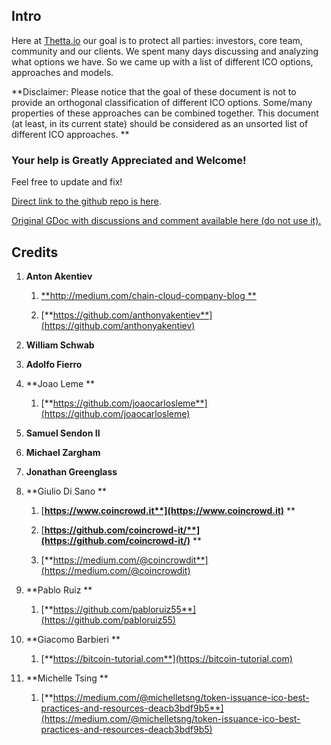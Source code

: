 ## Intro

Here at [Thetta.io](https://web.thetta.io) our goal is to protect all parties: investors, core team, community and our clients. We spent many days discussing and analyzing what options we have. So we came up with a list of different ICO options, approaches and models.

**Disclaimer: Please notice that the goal of these document is not to provide an orthogonal classification of different ICO options. Some/many properties of these approaches can be combined together. This document \(at least, in its current state\) should be considered as an unsorted list of different ICO approaches. **



### Your help is Greatly Appreciated and Welcome!

Feel free to update and fix!

[Direct link to the github repo is here](https://github.com/thetta).

[Original GDoc with discussions and comment available here \(do not use it\).](https://docs.google.com/document/d/1hnMjwaaYUZGch-rprvAtqay9e_ivePCpezBY5ywrrKE/edit?ts=5a6b63ce)

## **Credits**

1. **Anton Akentiev**

   1. [**http://medium.com/chain-cloud-company-blog            **](http://medium.com/chain-cloud-company-blog)

   2. [**https://github.com/anthonyakentiev**](https://github.com/anthonyakentiev)

2. **William Schwab**

3. **Adolfo Fierro**

4. **Joao Leme            **

   1. [**https://github.com/joaocarlosleme**](https://github.com/joaocarlosleme)

5. **Samuel Sendon II**

6. **Michael Zargham**

7. **Jonathan Greenglass**

8. **Giulio Di Sano            **

   1. [**https://www.coincrowd.it**](https://www.coincrowd.it)**            **

   2. [**https://github.com/coincrowd-it/**](https://github.com/coincrowd-it/)**            **

   3. [**https://medium.com/@coincrowdit**](https://medium.com/@coincrowdit)

9. **Pablo Ruiz            **

   1. [**https://github.com/pabloruiz55**](https://github.com/pabloruiz55)

10. **Giacomo Barbieri            **

    1. [**https://bitcoin-tutorial.com**](https://bitcoin-tutorial.com)

11. **Michelle Tsing            **

    1. [**https://medium.com/@michelletsng/token-issuance-ico-best-practices-and-resources-deacb3bdf9b5**](https://medium.com/@michelletsng/token-issuance-ico-best-practices-and-resources-deacb3bdf9b5)



